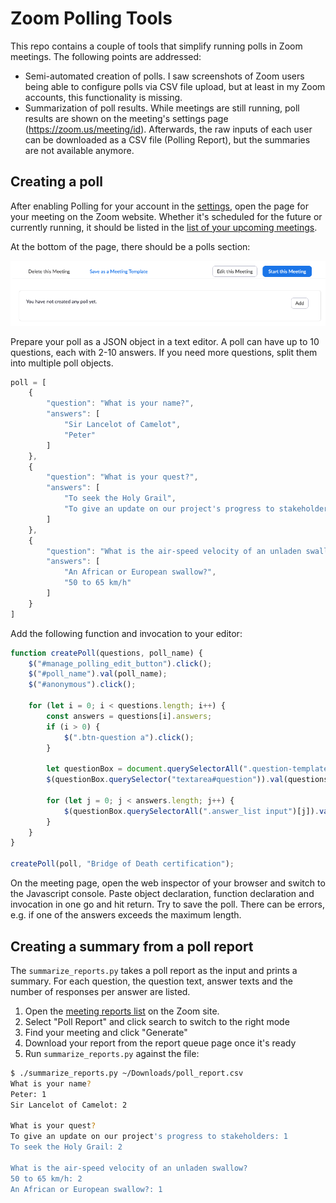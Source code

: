 Zoom Polling Tools
==================

This repo contains a couple of tools that simplify running polls in Zoom meetings. The following points are addressed:

* Semi-automated creation of polls. I saw screenshots of Zoom users being able to configure polls via CSV file upload, but at least in my Zoom accounts, this functionality is missing.
* Summarization of poll results. While meetings are still running, poll results are shown on the meeting's settings page (https://zoom.us/meeting/id). Afterwards, the raw inputs of each user can be downloaded as a CSV file (Polling Report), but the summaries are not available anymore.

Creating a poll
---------------

After enabling Polling for your account in the [settings](https://zoom.us/profile/setting), open the page for your meeting on the Zoom website. Whether it's scheduled for the future or currently running, it should be listed in the [list of your upcoming meetings](https://zoom.us/meeting).

At the bottom of the page, there should be a polls section:

![screenshot of polls section](images/polls_section.png)

Prepare your poll as a JSON object in a text editor. A poll can have up to 10 questions, each with 2-10 answers. If you need more questions, split them into multiple poll objects.

```javascript
poll = [
    {
        "question": "What is your name?",
        "answers": [
            "Sir Lancelot of Camelot",
            "Peter"
        ]
    },
    {
        "question": "What is your quest?",
        "answers": [
            "To seek the Holy Grail",
            "To give an update on our project's progress to stakeholders"
        ]
    },
    {
        "question": "What is the air-speed velocity of an unladen swallow?",
        "answers": [
            "An African or European swallow?",
            "50 to 65 km/h"
        ]
    }
]
```

Add the following function and invocation to your editor:

```javascript
function createPoll(questions, poll_name) {
    $("#manage_polling_edit_button").click();
    $("#poll_name").val(poll_name);
    $("#anonymous").click();

    for (let i = 0; i < questions.length; i++) {
        const answers = questions[i].answers;
        if (i > 0) {
            $(".btn-question a").click();
        }

        let questionBox = document.querySelectorAll(".question-template")[i];
        $(questionBox.querySelector("textarea#question")).val(questions[i].question);

        for (let j = 0; j < answers.length; j++) {
            $(questionBox.querySelectorAll(".answer_list input")[j]).val(answers[j]);
        }
    }
}

createPoll(poll, "Bridge of Death certification");
```

On the meeting page, open the web inspector of your browser and switch to the Javascript console. Paste object declaration, function declaration and invocation in one go and hit return. Try to save the poll. There can be errors, e.g. if one of the answers exceeds the maximum length.


Creating a summary from a poll report
-------------------------------------

The `summarize_reports.py` takes a poll report as the input and prints a summary. For each question, the question text, answer texts and the number of responses per answer are listed.

1. Open the [meeting reports list](https://zoom.us/account/my/report/regmeeting) on the Zoom site.
2. Select "Poll Report" and click search to switch to the right mode
3. Find your meeting and click "Generate"
4. Download your report from the report queue page once it's ready
5. Run `summarize_reports.py` against the file:

```sh
$ ./summarize_reports.py ~/Downloads/poll_report.csv
What is your name?
Peter: 1
Sir Lancelot of Camelot: 2

What is your quest?
To give an update on our project's progress to stakeholders: 1
To seek the Holy Grail: 2

What is the air-speed velocity of an unladen swallow?
50 to 65 km/h: 2
An African or European swallow?: 1
```